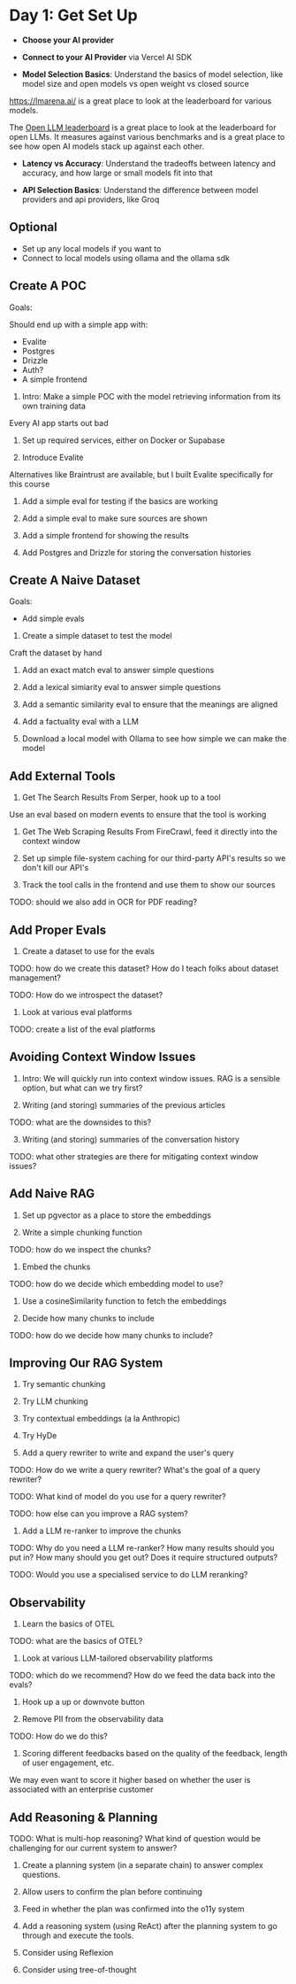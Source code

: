 # Day 1: Get Set Up

- **Choose your AI provider**

- **Connect to your AI Provider** via Vercel AI SDK

- **Model Selection Basics**: Understand the basics of model selection, like model size and open models vs open weight vs closed source

https://lmarena.ai/ is a great place to look at the leaderboard for various models.

The [Open LLM leaderboard](https://huggingface.co/spaces/open-llm-leaderboard/open_llm_leaderboard#/) is a great place to look at the leaderboard for open LLMs. It measures against various benchmarks and is a great place to see how open AI models stack up against each other.

- **Latency vs Accuracy**: Understand the tradeoffs between latency and accuracy, and how large or small models fit into that

- **API Selection Basics**: Understand the difference between model providers and api providers, like Groq

## Optional

- Set up any local models if you want to
- Connect to local models using ollama and the ollama sdk

## Create A POC

Goals:

Should end up with a simple app with:

- Evalite
- Postgres
- Drizzle
- Auth?
- A simple frontend

1. Intro: Make a simple POC with the model retrieving information from its own training data

Every AI app starts out bad

1. Set up required services, either on Docker or Supabase

1. Introduce Evalite

Alternatives like Braintrust are available, but I built Evalite specifically for this course

1. Add a simple eval for testing if the basics are working

1. Add a simple eval to make sure sources are shown

1. Add a simple frontend for showing the results

1. Add Postgres and Drizzle for storing the conversation histories

## Create A Naive Dataset

Goals:

- Add simple evals

1. Create a simple dataset to test the model

Craft the dataset by hand

1. Add an exact match eval to answer simple questions

1. Add a lexical simiarity eval to answer simple questions

1. Add a semantic similarity eval to ensure that the meanings are aligned

1. Add a factuality eval with a LLM

1. Download a local model with Ollama to see how simple we can make the model

## Add External Tools

1. Get The Search Results From Serper, hook up to a tool

Use an eval based on modern events to ensure that the tool is working

1. Get The Web Scraping Results From FireCrawl, feed it directly into the context window

1. Set up simple file-system caching for our third-party API's results so we don't kill our API's

1. Track the tool calls in the frontend and use them to show our sources

TODO: should we also add in OCR for PDF reading?

## Add Proper Evals

1. Create a dataset to use for the evals

TODO: how do we create this dataset? How do I teach folks about dataset management?

TODO: How do we introspect the dataset?

1. Look at various eval platforms

TODO: create a list of the eval platforms

## Avoiding Context Window Issues

1. Intro: We will quickly run into context window issues. RAG is a sensible option, but what can we try first?

2. Writing (and storing) summaries of the previous articles

TODO: what are the downsides to this?

3. Writing (and storing) summaries of the conversation history

TODO: what other strategies are there for mitigating context window issues?

## Add Naive RAG

1. Set up pgvector as a place to store the embeddings

1. Write a simple chunking function

TODO: how do we inspect the chunks?

1. Embed the chunks

TODO: how do we decide which embedding model to use?

1. Use a cosineSimilarity function to fetch the embeddings

1. Decide how many chunks to include

TODO: how do we decide how many chunks to include?

## Improving Our RAG System

1. Try semantic chunking

1. Try LLM chunking

1. Try contextual embeddings (a la Anthropic)

1. Try HyDe

1. Add a query rewriter to write and expand the user's query

TODO: How do we write a query rewriter? What's the goal of a query rewriter?

TODO: What kind of model do you use for a query rewriter?

TODO: how else can you improve a RAG system?

1. Add a LLM re-ranker to improve the chunks

TODO: Why do you need a LLM re-ranker? How many results should you put in? How many should you get out? Does it require structured outputs?

TODO: Would you use a specialised service to do LLM reranking?

## Observability

1. Learn the basics of OTEL

TODO: what are the basics of OTEL?

1. Look at various LLM-tailored observability platforms

TODO: which do we recommend? How do we feed the data back into the evals?

1. Hook up a up or downvote button

1. Remove PII from the observability data

TODO: How do we do this?

1. Scoring different feedbacks based on the quality of the feedback, length of user engagement, etc.

We may even want to score it higher based on whether the user is associated with an enterprise customer

## Add Reasoning & Planning

TODO: What is multi-hop reasoning? What kind of question would be challenging for our current system to answer?

1. Create a planning system (in a separate chain) to answer complex questions.

1. Allow users to confirm the plan before continuing

1. Feed in whether the plan was confirmed into the o11y system

1. Add a reasoning system (using ReAct) after the planning system to go through and execute the tools.

1. Consider using Reflexion

1. Consider using tree-of-thought
